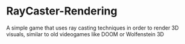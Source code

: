 # RayCaster-Rendering
A simple game that uses ray casting techniques in order to render 3D visuals, similar to old videogames like DOOM or Wolfenstein 3D
